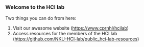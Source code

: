 ### Welcome to the HCI lab

Two things you can do from here:

1. Visit our awesome website (https://www.cprnhl/hcilab)
2. Access resources for the members of the HCI lab (https://github.com/NKU-HCI-lab/public_hci-lab-resources)
